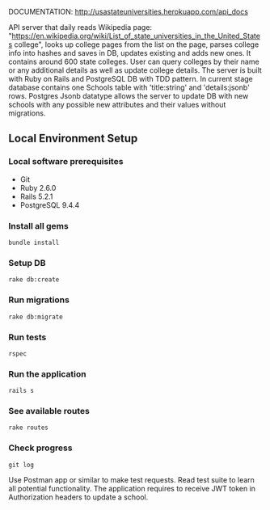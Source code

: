 DOCUMENTATION: http://usastateuniversities.herokuapp.com/api_docs

API server that daily reads Wikipedia page: "https://en.wikipedia.org/wiki/List_of_state_universities_in_the_United_States college", looks up college pages from the list on the page, parses college info into hashes and saves in DB, updates existing and adds new ones. It contains around 600 state colleges. User can query colleges by their name or any additional details as well as update college details. The server is built with Ruby on Rails and PostgreSQL DB with TDD pattern. In current stage database contains one Schools table with 'title:string' and 'details:jsonb' rows. Postgres Jsonb datatype allows the server to update DB with new schools with any possible new attributes and their values without migrations.

## Local Environment Setup

### Local software prerequisites
- Git
- Ruby 2.6.0
- Rails 5.2.1
- PostgreSQL 9.4.4
### Install all gems
```
bundle install
```

### Setup DB
```
rake db:create
```

### Run migrations
```
rake db:migrate
```

### Run tests
```
rspec
```

### Run the application
```
rails s
```

### See available routes
```
rake routes
```

### Check progress
```
git log
```

Use Postman app or similar to make test requests. Read test suite to learn all potential functionality.
The application requires to receive JWT token in Authorization headers to update a school.